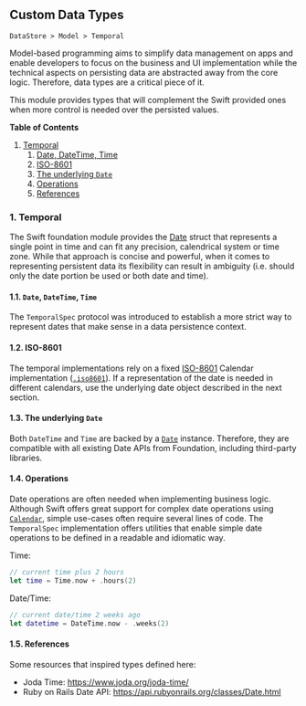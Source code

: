 ## Custom Data Types

`DataStore > Model > Temporal`

Model-based programming aims to simplify data management on apps and enable developers to focus on the business and UI implementation while the technical aspects on persisting data are abstracted away from the core logic. Therefore, data types are a critical piece of it.

This module provides types that will complement the Swift provided ones when more control is needed over the persisted values.

**Table of Contents**

1. [Temporal](#temporal)
   1. [Date, DateTime, Time](#date-datetime-time)
   2. [ISO-8601](#iso-8601)
   3. [The underlying `Date`](#the-underlying-date)
   4. [Operations](#operations)
   5. [References](#references)

### 1. Temporal

The Swift foundation module provides the [Date](https://developer.apple.com/documentation/foundation/date) struct that represents a single point in time and can fit any precision, calendrical system or time zone. While that approach is concise and powerful, when it comes to representing persistent data its flexibility can result in ambiguity (i.e. should only the date portion be used or both date and time).


#### 1.1. `Date`, `DateTime`, `Time`

The `TemporalSpec` protocol was introduced to establish a more strict way to represent dates that make sense in a data persistence context.

#### 1.2. ISO-8601

The temporal implementations rely on a fixed [ISO-8601](https://www.iso.org/iso-8601-date-and-time-format.html) Calendar implementation ([`.iso8601`](https://developer.apple.com/documentation/foundation/calendar/identifier/iso8601)). If a representation of the date is needed in different calendars, use the underlying date object described in the next section.

#### 1.3. The underlying `Date`

Both `DateTime` and `Time` are backed by a [`Date`](https://developer.apple.com/documentation/foundation/date) instance. Therefore, they are compatible with all existing Date APIs from Foundation, including third-party libraries.

#### 1.4. Operations

Date operations are often needed when implementing business logic. Although Swift offers great support for complex date operations using [`Calendar`](https://developer.apple.com/documentation/foundation/calendar), simple use-cases often require several lines of code. The `TemporalSpec` implementation offers utilities that enable simple date operations to be defined in a readable and idiomatic way.

Time:

```swift
// current time plus 2 hours
let time = Time.now + .hours(2)
```

Date/Time:

```swift
// current date/time 2 weeks ago
let datetime = DateTime.now - .weeks(2)
```

#### 1.5. References

Some resources that inspired types defined here:

- Joda Time: https://www.joda.org/joda-time/
- Ruby on Rails Date API: https://api.rubyonrails.org/classes/Date.html
